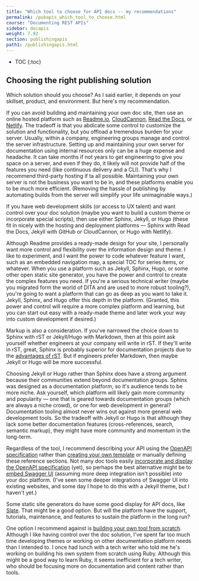 ```yaml
---
title: "Which tool to choose for API docs -- my recommendations"
permalink: /pubapis_which_tool_to_choose.html
course: "Documenting REST APIs"
sidebar: docapis
weight: 7.92
section: publishingapis
path1: /publishingapis.html
---
```


* TOC
{:toc}

## Choosing the right publishing solution

Which solution should you choose? As I said earlier, it depends on your skillset, product, and environment. But here's my recommendation.

If you can avoid building and maintaining your own doc site, then use an online hosted platform such as [Readme.io](#readmeio), [CloudCannon](#cloudcannon), [Read the Docs](#readthedocs), or [Netlify](#netlifycms). The tradeoff is that you abdicate some control to customize the solution and functionality, but you offload a tremendous burden for your server. Usually, within a company, engineering groups manage and control the server infrastructure. Setting up and maintaining your own server for documentation using internal resources only can be a huge expense and headache. It can take months if not years to get engineering to give you space on a server, and even if they do, it likely will not provide half of the features you need (like continuous delivery and a CLI). That's why I recommend third-party hosting if ta all possible. Maintaining your own server is not the business you want to be in, and these platforms enable you to be much more efficient. (Removing the hassle of publishing by automating builds from the server will simplify your life unimaginable ways.)

If you have web development skills (or access to UX talent) and want control over your doc solution (maybe you want to build a custom theme or incorporate special scripts), then use either Sphinx, Jekyll, or Hugo (these fit in nicely with the hosting and deployment platforms &mdash; Sphinx with Read the Docs, Jekyll with GitHub or CloudCannon, or Hugo with Netlify).

Although Readme provides a ready-made design for your site, I personally want more control and flexibility over the information design and theme. I like to experiment, and I want the power to code whatever feature I want, such as an embedded navigation map, a special TOC for series items, or whatever. When you use a platform such as Jekyll, Sphinx, Hugo, or some other open static site generator, you have the power and control to create the complex features you need. If you're a serious technical writer (maybe you migrated form the world of DITA and are used to more robust tooling?), you're going to want a platform that can go as deep as you want to take it. Jekyll, Sphinx, and Hugo offer this depth in the platform. (Granted, this power and control will require a more complex platform and learning, but you can start out easy with a ready-made theme and later work your way into custom development if desired.)

Markup is also a consideration. If you've narrowed the choice down to Sphinx with rST or Jekyll/Hugo with Markdown, then at this point ask yourself whether engineers at your company will write in rST. If they'll write in rST, great, Sphinx is probably superior for documentation projects due to the [advantages of rST](pubapis_markdown.html#rst_and_asciidoc). But if engineers prefer Markdown, then maybe Jekyll or Hugo will be more successful.

Choosing Jekyll or Hugo rather than Sphinx does have a strong argument because their communities extend beyond documentation groups. Sphinx was designed as a documentation platform, so it's audience tends to be more niche. Ask yourself, which platform will likely gain more community and popularity &mdash; one that is geared towards documentation groups (which are always a niche crowd), or one for web development in general? Documentation tooling almost never wins out against more general web development tools. So the tradeoff with Jekyll or Hugo is that although they lack some better documentation features (cross-references, search, semantic markup), they might have more community and momentum in the long-term.

Regardless of the tool, I recommend describing your API using the [OpenAPI specification](pubapis_swagger_intro.html) rather than [creating your own template](pubapis_design_patterns.html#structure_and_templates) or manually defining these reference sections. Not many doc tools easily [incorporate and display the OpenAPI specification](pubapis_combine_swagger_and_guide.html) (yet), so perhaps the best alternative might be to [embed Swagger UI](pubapis_swagger.html) (assuming more deep integration isn't possible) into your doc platform. (I've seen some deeper integrations of Swagger UI into existing websites, and some day I hope to do this with a Jekyll theme, but I haven't yet.)

Some static site generators do have some good display for API docs, like [Slate](#slate). That might be a good option. But will the platform have the support, tutorials, maintenance, and features to sustain the platform in the long run?

One option I recommend against is [building your own tool from scratch](#custom_ux_solutions). Although I like having control over the doc solution, I've spent far too much time developing themes or working on other documentation platform needs than I intended to. I once had lunch with a tech writer who told me he's working on building his own system from scratch using Ruby. Although this might be a good way to learn Ruby, it seems inefficient for a tech writer, who should be focusing more on documentation and content rather than tools.
